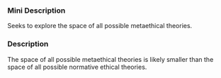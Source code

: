 ### Mini Description

Seeks to explore the space of all possible metaethical theories. 

### Description

The space of all possible metaethical theories is likely smaller than the space of all possible normative ethical theories.
